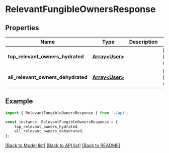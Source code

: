 # RelevantFungibleOwnersResponse


## Properties

Name | Type | Description | Notes
------------ | ------------- | ------------- | -------------
**top_relevant_owners_hydrated** | [**Array&lt;User&gt;**](User.md) |  | [optional] [default to undefined]
**all_relevant_owners_dehydrated** | [**Array&lt;User&gt;**](User.md) |  | [optional] [default to undefined]

## Example

```typescript
import { RelevantFungibleOwnersResponse } from './api';

const instance: RelevantFungibleOwnersResponse = {
    top_relevant_owners_hydrated,
    all_relevant_owners_dehydrated,
};
```

[[Back to Model list]](../README.md#documentation-for-models) [[Back to API list]](../README.md#documentation-for-api-endpoints) [[Back to README]](../README.md)
